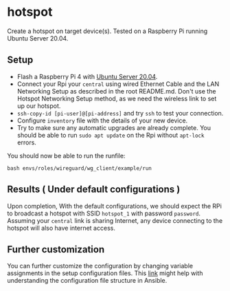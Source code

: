 # hotspot
Create a hotspot on target device(s). Tested on a Raspberry Pi running Ubuntu Server 20.04.

## Setup
* Flash a Raspberry Pi 4 with [Ubuntu Server 20.04](https://ubuntu.com/download/raspberry-pi).
* Connect your Rpi your `central` using wired Ethernet Cable and the LAN Networking Setup as described in the root README.md. Don't use the Hotspot Networking Setup method, as we need the wireless link to set up our hotspot.
* `ssh-copy-id [pi-user]@[pi-address]`  and try `ssh` to test your connection.
* Configure `inventory` file with the details of your new device.
* Try to make sure any automatic upgrades are already complete. You should be able to run `sudo apt update` on the Rpi without `apt-lock` errors.


You should now be able to run the runfile:
```
bash envs/roles/wireguard/wg_client/example/run
```

## Results ( Under default configurations )
Upon completion, With the default configurations, we should expect the RPi to broadcast a hotspot with SSID `hotspot_1` with password `password`. Assuming your `central` link is sharing Internet, any device connecting to the hotspot will also have internet access.

## Further customization
You can further customize the configuration by changing variable assignments in the setup configuration files. This [link](https://docs.ansible.com/ansible/latest/user_guide/intro_inventory.html#group-variables) might help with understanding the configuration file structure in Ansible.
